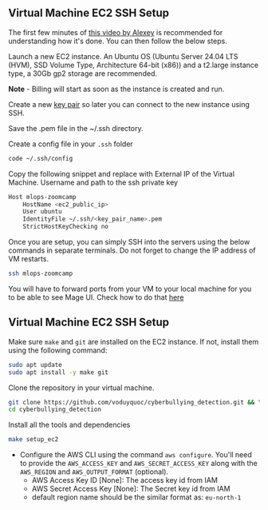 ## Virtual Machine EC2 SSH Setup

The first few minutes of [this video by Alexey](https://www.youtube.com/watch?v=IXSiYkP23zo) is recommended for understanding how it's done. You can then follow the below steps.

Launch a new EC2 instance. An Ubuntu OS (Ubuntu Server 24.04 LTS (HVM), SSD Volume Type, Architecture 64-bit (x86)) and a t2.large instance type, a 30Gb gp2 storage are recommended. 

**Note** - Billing will start as soon as the instance is created and run.

Create a new [key pair](https://docs.aws.amazon.com/AWSEC2/latest/UserGuide/create-key-pairs.html) so later you can connect to the new instance using SSH.

Save the .pem file in the ~/.ssh directory.

Create a config file in your `.ssh` folder

```bash
code ~/.ssh/config
```

Copy the following snippet and replace with External IP of the Virtual Machine. Username and path to the ssh private key

```bash
Host mlops-zoomcamp
    HostName <ec2_public_ip>
    User ubuntu
    IdentityFile ~/.ssh/<key_pair_name>.pem
    StrictHostKeyChecking no
```

Once you are setup, you can simply SSH into the servers using the below commands in separate terminals. Do not forget to change the IP address of VM restarts.

```bash
ssh mlops-zoomcamp
```

You will have to forward ports from your VM to your local machine for you to be able to see Mage UI. Check how to do that [here](https://youtu.be/ae-CV2KfoN0?t=1074)

## Virtual Machine EC2 SSH Setup

Make sure `make` and `git` are installed on the EC2 instance. If not, install them using the following command:

```bash
sudo apt update
sudo apt install -y make git
```

Clone the repository in your virtual machine.

```bash
git clone https://github.com/voduyquoc/cyberbullying_detection.git && \
cd cyberbullying_detection
```

Install all the tools and dependencies

```bash
make setup_ec2
```

- Configure the AWS CLI using the command `aws configure`. You'll need to provide the `AWS_ACCESS_KEY` and `AWS_SECRET_ACCESS_KEY` along with the `AWS_REGION` and `AWS_OUTPUT_FORMAT` (optional). 
    - AWS Access Key ID [None]: The access key id from IAM 
    - AWS Secret Access Key [None]: The Secret key id from IAM
    - default region name should be the similar format as: `eu-north-1`